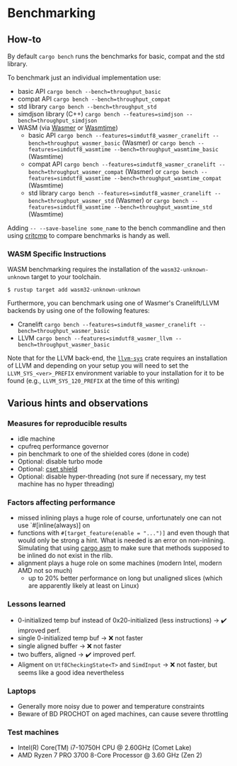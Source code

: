 # Benchmarking

## How-to

By default `cargo bench` runs the benchmarks for basic, compat and the std library.

To benchmark just an individual implementation use:
* basic API
  `cargo bench --bench=throughput_basic`
* compat API
  `cargo bench --bench=throughput_compat`
* std library
  `cargo bench --bench=throughput_std`
* simdjson library (C++)
  `cargo bench --features=simdjson --bench=throughput_simdjson`
* WASM (via [Wasmer](https://wasmer.io/) or [Wasmtime](https://wasmtime.dev/))
  * basic API
    `cargo bench --features=simdutf8_wasmer_cranelift --bench=throughput_wasmer_basic` (Wasmer) or
    `cargo bench --features=simdutf8_wasmtime --bench=throughput_wasmtime_basic` (Wasmtime)
  * compat API
    `cargo bench --features=simdutf8_wasmer_cranelift --bench=throughput_wasmer_compat` (Wasmer) or
    `cargo bench --features=simdutf8_wasmtime --bench=throughput_wasmtime_compat` (Wasmtime)
  * std library
    `cargo bench --features=simdutf8_wasmer_cranelift --bench=throughput_wasmer_std` (Wasmer) or
    `cargo bench --features=simdutf8_wasmtime --bench=throughput_wasmtime_std` (Wasmtime)

Adding `-- --save-baseline some_name` to the bench commandline and then using [critcmp](https://github.com/BurntSushi/critcmp) to compare benchmarks is handy as well.

### WASM Specific Instructions
WASM benchmarking requires the installation of the `wasm32-unknown-unknown` target to your toolchain.
```
$ rustup target add wasm32-unknown-unknown
```

Furthermore, you can benchmark using one of Wasmer's Cranelift/LLVM backends by using one of the following features:
* Cranelift `cargo bench --features=simdutf8_wasmer_cranelift --bench=throughput_wasmer_basic`
* LLVM `cargo bench --features=simdutf8_wasmer_llvm --bench=throughput_wasmer_basic`

Note that for the LLVM back-end, the [`llvm-sys`](https://crates.io/crates/llvm-sys) crate requires an
installation of LLVM and depending on your setup you will need to set the `LLVM_SYS_<ver>_PREFIX` environment
variable to your installation for it to be found (e.g., `LLVM_SYS_120_PREFIX` at the time of this writing)

## Various hints and observations

### Measures for reproducible results
* idle machine
* cpufreq performance governor
* pin benchmark to one of the shielded cores (done in code)
* Optional: disable turbo mode
* Optional: [cset shield](https://documentation.suse.com/sle-rt/12-SP4/html/SLE-RT-all/cha-shielding-model.html)
* Optional: disable hyper-threading (not sure if necessary, my test machine has no hyper threading)

### Factors affecting performance
* missed inlining plays a huge role of course, unfortunately one can not use `#[inline(always)] on
* functions with `#[target_feature(enable = "...")]` and even though that would only be strong a hint.
  What is needed is an error on non-inlining. Simulating that using [cargo asm](https://github.com/gnzlbg/cargo-asm) to make sure that methods supposed to be inlined do not exist in the rlib.
* alignment plays a huge role on some machines (modern Intel, modern AMD not so much)
  * up to 20% better performance on long but unaligned slices (which are apparently likely at least on Linux)

### Lessons learned
* 0-initialized temp buf instead of 0x20-initialized (less instructions) -> ✔️ improved perf.
* single 0-initialized temp buf -> ❌ not faster
* single aligned buffer -> ❌ not faster
* two buffers, aligned -> ✔️ improved perf.
* Aligment on `Utf8CheckingState<T>` and `SimdInput` -> ❌ not faster, but seems like a good idea nevertheless

### Laptops
* Generally more noisy due to power and temperature constraints
* Beware of BD PROCHOT on aged machines, can cause severe throttling

### Test machines
* Intel(R) Core(TM) i7-10750H CPU @ 2.60GHz (Comet Lake)
* AMD Ryzen 7 PRO 3700 8-Core Processor @ 3.60 GHz (Zen 2)